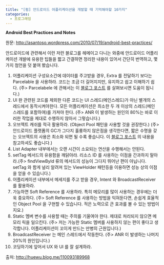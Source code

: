 ```yaml
---
title: "[펌] 안드로이드 어플리케이션을 개발할 때 기억해야할 10가지"
categories:
  - 프로그래밍
---
```


**Android Best Practices and Notes**

원문: <http://asantoso.wordpress.com/2010/07/19/android-best-practices/>

안드로이드에 관련해서 이런 저런 블로그를 헤메이고 다니는 와중에 안드로이드 어플리케이션 개발에 유용한 팁들을 짧고 간결하면 정리한 내용이 있어서 간단히 번역하고, 몇 가지 첨언을 덧 붙여 봤습니다.

1. 어플리케이션 구성요소간에 데이터를 주고받을 경우, Extra 를 전달하기 보다는 Parcelable 을 사용하라. 코드는 조금 더 길어지지만, 유지하고 쉽고 이해하기 쉽다. (주> Parcelabele 에 관해서는 이 [블로그 포스트](http://blog.vizpei.kr/74522627) 를 살펴보시면 도움이 됩니다.)
1. UI 완 관련된 코드를 제외한 다른 코드는 UI 스레드(메인스레드)가 아닌 별개의 스레드에서 동작시켜야한다. 모든 어플리케이션은 최소한 두 개 이상의 스레드(메인 스레드를 포함하여)를 가져야 한다. (주> ANR 이 발생하는 원인의 80%는 바로 이러한 작업을 제대로 수행하지 않아서 그렇습니다.)
1. 오브젝트 캐쉬를 적극 활용하라. (Object Pool 패턴을 사용할 것을 권장한다.) (주> 안드로이드 플랫폼의 GC가 그다지 훌륭하지 않은점을 생각한다면, 짧은 수명을 갖는 오브젝트의 사용은 최소화 되면 될 수록 좋습니다. 이 [블로그 포스트](http://huewu.blog.me/110082424176) 의 내용을 참고하셔도 좋습니다.)
1. List Adapter 내부에서는 오랜 시간이 소요되는 연산을 수행해서는 안된다.
1. setTag 메서드의 유용함을 깨닭아라. 리소스 ID 를 사용하는 이점을 간과하지 말아라.(주> findViewById 류의 메서드의 성능이 그다지 뛰어난 편이 아닙니다. setTag 와 함게 널리 알려져 있는 ViewHolder 패턴등을 이용하면 성능 상의 이점을 얻을 수 있습니다.)
1. 어플리케이션 내부에서 메세지를 주고 받을 경우, Intent 와 BroadcastReceiver 를 활용하라.
1. 가능하면 Soft Reference 를 사용하라. 특히 메모리를 많이 사용하는 경우에는 더욱 중요하다. (주> Soft Reference 를 사용하는 방법을 익혀둔다면, 손쉽게 효율적인 Object Pool 을 구현할 수 있습니다. 적은 노력으로 큰 효과를 볼 수 있는 방법이지요.)
1. Static 멤버 변수를 사용할 때는 주의를 기울여야 한다. 제대로 처리되지 않으면 메모리 릭을 일으킨다. (주> 저는 가능한 Static 멤버를 사용하지 않는 편이 좋다고 생각합니다. 어플리케이션이 꼬이게 만드는 만병의 근원입니다.)
1. BroadcastReceiver 는 메인 스레드에서 작동한다. (주> ANR 이 발생하는 나머지 20%의 원인입니다.)
10. 코딩하기에 앞어서 UX 와 UI 를 잘 설계하라.
    
출처: <http://huewu.blog.me/110093189968>
